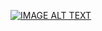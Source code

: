 [![IMAGE ALT TEXT](http://img.youtube.com/vi/YOUTUBE_wKID-S3ufrU/0.jpg)](http://www.youtube.com/watch?v=wKID-S3ufrU " Check Point 1 ")
